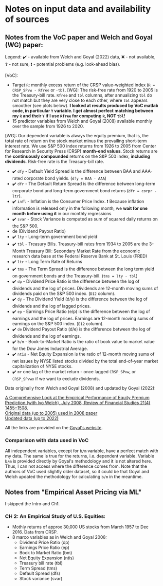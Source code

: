 # Notes on input data and availability of sources

## Notes from the VoC paper and Welch and Goyal (WG) paper:

Legend: ✔️ - available from Welch and Goyal (2022) data, ❌ - not available, ❓ - not sure, ❗ - potential problems (e.g. look-ahead bias).

[VoC]: 
- Target `R`: monthly excess return of the CRSP value-weighted index (`R = CRSP_SPvw - Rfree` or `-tbl`. [WG]: The risk-free rate from 1920 to 2005 is the Treasury-bill rate. `Rfree` and `tbl` columns, after annualizing `tbl` do not match but they are very close to each other, where `tbl` appears smoother (see plots below). **I looked at results produced by VoC matlab code, in particular `Y` variable. I get almost perfect matching between my `R` and their `Y` if I use `Rfree` for computing `R`, NOT `tbl`!**
- 15 predictor variables from Welch and Goyal (2008) available monthly over the sample from 1926 to 2020.

[WG]: Our dependent variable is always the equity premium, that is, the total rate of return on the stock market minus the prevailing short-term interest rate. We use S&P 500 index returns from 1926 to 2005 from Center for Research in Security Press (CRSP) **month-end values**. Stock returns are the **continuously compounded** returns on the S&P 500 index, **including dividends**. Risk-free rate is the Treasury-bill rate. 
  - ✔️ `dfy` - Default Yield Spread is the difference between BAA and AAA-rated corporate bond yields. (`dfy = BAA - AAA`) 
  - ✔️ `dfr` - The Default Return Spread is the difference between long-term corporate bond and long-term government bond returns (`dfr = corpr - ltr`).
  - ✔️ `infl` - Inflation is the Consumer Price Index. ❗ Because inflation information is released only in the following month, we **wait for one month before using it** in our monthly regressions
  - ✔️ `svar` - Stock Variance is computed as sum of squared daily returns on the S&P 500.
  - de (Dividend Payout Ratio)
  - ✔️ `lty` - Long-term government bond yield
  - ✔️ `tbl` - Treasury Bills. Treasury-bill rates from 1934 to 2005 are the 3-Month Treasury Bill: Secondary Market Rate from the economic research data base at the Federal Reserve Bank at St. Louis (FRED)
  - ✔️ `ltr` - Long Term Rate of Returns 
  - ✔️ `tms` - The Term Spread is the difference between the long term yield on government bonds and the Treasury-bill. (`tms = lty - tbl`)
  - ✔️  `dp` - Dividend Price Ratio is the difference between the log of dividends and the log of prices. Dividends are 12-month moving sums of dividends paid on the S&P 500 index. (`D12` column). 
  - ✔️ `dy` - The Dividend Yield (d/y) is the difference between the log of dividends and the log of lagged prices. 
  - ✔️ `ep` - Earnings Price Ratio (e/p) is the difference between the log of earnings and the log of prices. Earnings are 12-month moving sums of earnings on the S&P 500 index. (`E12` column).
  - ✔️ `de` Dividend Payout Ratio (d/e) is the difference between the log of dividends and the log of earnings.
  - ✔️ `b/m` - Book-to-Market Ratio is the ratio of book value to market value for the Dow Jones Industrial Average.
  - ✔️ `ntis` - Net Equity Expansion is the ratio of 12-month moving sums of net issues by NYSE listed stocks divided by the total end-of-year market capitalization of NYSE stocks.
  - ✔️ `mr` one lag of the market return - once lagged `CRSP_SPvw`, or `CRSP_SPvwx` if we want to exclude dividends.
  

Data originally from Welch and Goyal (2008) and updated by Goyal (2022):

[A Comprehensive Look at the Empirical Performance of Equity Premium Prediction (with Ivo Welch), July 2008, Review of Financial Studies 21(4) 1455‒1508.](https://drive.google.com/file/d/1uvjBJ9D09T0_sp7kQppWpD-xelJ0KQhc/view)\
    [Original data (up to 2005) used in 2008 paper](https://drive.google.com/file/d/1T0pCslc2vxMDt7EFGI0MJ6mndeQvObBT/view?usp=sharing) \
    [Updated data (up to 2022)](https://docs.google.com/spreadsheets/d/1g4LOaRj4TvwJr9RIaA_nwrXXWTOy46bP/edit?usp=share_link&ouid=113571510202500088860&rtpof=true&sd=true)

All the links are provided on the [Goyal's website](https://sites.google.com/view/agoyal145).

### **Comparison with data used in VoC**
All independent variables, except for `b/m` variable, have a perfect match with my data. The same is true for the returns, i.e. dependent variable. Variable `b/m` is provided directly by Goyal's methodology and it is not altered here. Thus, I can not access where the difference comes from. Note that the authors of VoC used slightly older dataset, so it could be that Goyal and Welch updated the methodology for calculating `b/m` in the meantime.

## Notes from "Empirical Asset Pricing via ML"

I skipped the Intro and Ch1.

### CH 2: An Empirical Study of U.S. Equities:

- Mothly returns of approx 30,000 US stocks from March 1957 to Dec 2016. Data from CRSP.
- 8 marco variables as in Welch and Goyal 2008:
  - Dividend Price Ratio (dp)
  - Earnings Price Ratio (ep)
  - Book to Market Ratio (bm)
  - Net Equity Expansion (ntis)
  - Treasury bill rate (tbl)
  - Term Spread (tms)
  - Default Spread (dfs)
  - Stock variance (svar)
